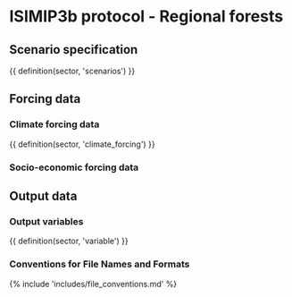 ISIMIP3b protocol - Regional forests
====================================

Scenario specification
----------------------

{{ definition(sector, 'scenarios') }}

Forcing data
------------

### Climate forcing data

{{ definition(sector, 'climate_forcing') }}

### Socio-economic forcing data

Output data
-----------

### Output variables

{{ definition(sector, 'variable') }}

### Conventions for File Names and Formats

{% include 'includes/file_conventions.md' %}
